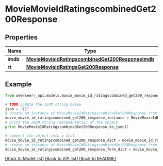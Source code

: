 # MovieMovieIdRatingscombinedGet200Response


## Properties
Name | Type | Description | Notes
------------ | ------------- | ------------- | -------------
**imdb** | [**MovieMovieIdRatingscombinedGet200ResponseImdb**](MovieMovieIdRatingscombinedGet200ResponseImdb.md) |  | [optional] 
**rt** | [**MovieMovieIdRatingsGet200Response**](MovieMovieIdRatingsGet200Response.md) |  | [optional] 

## Example

```python
from overseerr_api.models.movie_movie_id_ratingscombined_get200_response import MovieMovieIdRatingscombinedGet200Response

# TODO update the JSON string below
json = "{}"
# create an instance of MovieMovieIdRatingscombinedGet200Response from a JSON string
movie_movie_id_ratingscombined_get200_response_instance = MovieMovieIdRatingscombinedGet200Response.from_json(json)
# print the JSON string representation of the object
print MovieMovieIdRatingscombinedGet200Response.to_json()

# convert the object into a dict
movie_movie_id_ratingscombined_get200_response_dict = movie_movie_id_ratingscombined_get200_response_instance.to_dict()
# create an instance of MovieMovieIdRatingscombinedGet200Response from a dict
movie_movie_id_ratingscombined_get200_response_form_dict = movie_movie_id_ratingscombined_get200_response.from_dict(movie_movie_id_ratingscombined_get200_response_dict)
```
[[Back to Model list]](../README.md#documentation-for-models) [[Back to API list]](../README.md#documentation-for-api-endpoints) [[Back to README]](../README.md)


